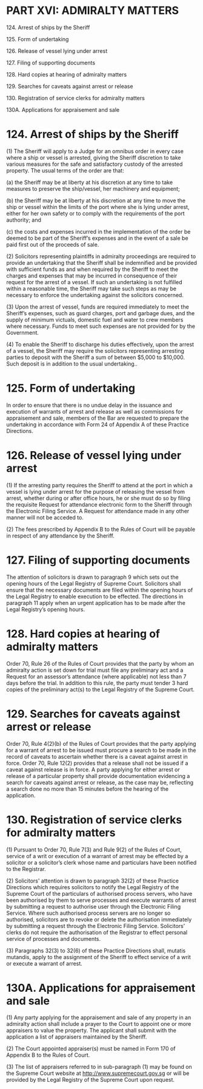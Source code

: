# PART XVI: ADMIRALTY MATTERS

124\. Arrest of ships by the Sheriff

125\. Form of undertaking

126\. Release of vessel lying under arrest

127\. Filing of supporting documents

128\. Hard copies at hearing of admiralty matters

129\. Searches for caveats against arrest or release

130\. Registration of service clerks for admiralty matters

130A. Applications for appraisement and sale

# 124\. Arrest of ships by the Sheriff

(1) The Sheriff will apply to a Judge for an omnibus order in every case
where a ship or vessel is arrested, giving the Sheriff discretion to
take various measures for the safe and satisfactory custody of the
arrested property. The usual terms of the order are that:

(a) the Sheriff may be at liberty at his discretion at any time to take
measures to preserve the ship/vessel, her machinery and equipment;

(b) the Sheriff may be at liberty at his discretion at any time to move
the ship or vessel within the limits of the port where she is lying
under arrest, either for her own safety or to comply with the
requirements of the port authority; and

(c) the costs and expenses incurred in the implementation of the order
be deemed to be part of the Sheriff’s expenses and in the event of a
sale be paid first out of the proceeds of sale.

(2) Solicitors representing plaintiffs in admiralty proceedings are
required to provide an undertaking that the Sheriff shall be indemnified
and be provided with sufficient funds as and when required by the
Sheriff to meet the charges and expenses that may be incurred in
consequence of their request for the arrest of a vessel. If such an
undertaking is not fulfilled within a reasonable time, the Sheriff may
take such steps as may be necessary to enforce the undertaking against
the solicitors concerned.

(3) Upon the arrest of vessel, funds are required immediately to meet
the Sheriff’s expenses, such as guard charges, port and garbage dues,
and the supply of minimum victuals, domestic fuel and water to crew
members where necessary. Funds to meet such expenses are not provided
for by the Government.

(4) To enable the Sheriff to discharge his duties effectively, upon the
arrest of a vessel, the Sheriff may require the solicitors representing
arresting parties to deposit with the Sheriff a sum of between $5,000 to
$10,000. Such deposit is in addition to the usual undertaking..

# 125\. Form of undertaking

In order to ensure that there is no undue delay in the issuance and
execution of warrants of arrest and release as well as commissions for
appraisement and sale, members of the Bar are requested to prepare the
undertaking in accordance with Form 24 of Appendix A of these Practice
Directions.

# 126\. Release of vessel lying under arrest

(1) If the arresting party requires the Sheriff to attend at the port in
which a vessel is lying under arrest for the purpose of releasing the
vessel from arrest, whether during or after office hours, he or she must
do so by filing the requisite Request for attendance electronic form to
the Sheriff through the Electronic Filing Service. A Request for
attendance made in any other manner will not be acceded to.

(2) The fees prescribed by Appendix B to the Rules of Court will be
payable in respect of any attendance by the Sheriff.

# 127\. Filing of supporting documents

The attention of solicitors is drawn to paragraph 9 which sets out the
opening hours of the Legal Registry of Supreme Court. Solicitors shall
ensure that the necessary documents are filed within the opening hours
of the Legal Registry to enable execution to be effected. The directions
in paragraph 11 apply when an urgent application has to be made after
the Legal Registry’s opening hours.

# 128. Hard copies at hearing of admiralty matters

Order 70, Rule 26 of the Rules of Court provides that the party by whom
an admiralty action is set down for trial must file any preliminary act
and a Request for an assessor’s attendance (where applicable) not less
than 7 days before the trial. In addition to this rule, the party must
tender 3 hard copies of the preliminary act(s) to the Legal Registry of
the Supreme Court.

# 129. Searches for caveats against arrest or release

Order 70, Rule 4(2)(b) of the Rules of Court provides that the party
applying for a warrant of arrest to be issued must procure a search to
be made in the record of caveats to ascertain whether there is a caveat
against arrest in force. Order 70, Rule 12(2) provides that a release
shall not be issued if a caveat against release is in force. A party
applying for either arrest or release of a particular property shall
provide documentation evidencing a search for caveats against arrest or
release, as the case may be, reflecting a search done no more than 15
minutes before the hearing of the application.

# 130. Registration of service clerks for admiralty matters

(1) Pursuant to Order 70, Rule 7(3) and Rule 9(2) of the Rules of Court,
service of a writ or execution of a warrant of arrest may be effected by
a solicitor or a solicitor’s clerk whose name and particulars have been
notified to the Registrar.

(2) Solicitors' attention is drawn to paragraph 32(2) of these Practice
Directions which requires solicitors to notify the Legal Registry of the
Supreme Court of the particulars of authorised process servers, who have
been authorised by them to serve processes and execute warrants of
arrest by submitting a <span style="text-align: justify;">request to
authorise user through the Electronic Filing Service. Where such
authorised process servers are no longer so authorised, solicitors are
to revoke or delete the authorisation immediately by submitting a
request through the Electronic Filing Service. Solicitors’ clerks do not
require the authorisation of the Registrar to effect personal service of
processes and documents.</span>

(3) Paragraphs 32(3) to 32(6) of these Practice Directions shall,
mutatis mutandis, apply to the assignment of the Sheriff to effect
service of a writ or execute a warrant of arrest.

# 130A. Applications for appraisement and sale

(1) Any party applying for the appraisement and sale of any property in
an admiralty action shall include a prayer to the Court to appoint one
or more appraisers to value the property.  The applicant shall submit
with the application a list of appraisers maintained by the Sheriff.

(2) The Court appointed appraiser(s) must be named in Form 170 of
Appendix B to the Rules of Court.

(3) The list of appraisers referred to in sub-paragraph (1) may be found
on the Supreme Court website at http://www.supremecourt.gov.sg or will
be provided by the Legal Registry of the Supreme Court upon request.
